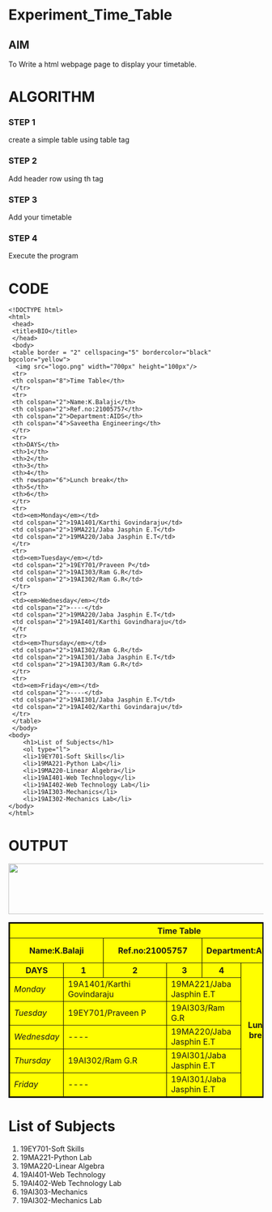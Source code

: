 # Experiment_Time_Table

## AIM
To Write a html webpage page to display your timetable.

# ALGORITHM
### STEP 1
create a simple table using table tag
### STEP 2
Add header row using th tag
### STEP 3
Add your timetable
### STEP 4
Execute the program

# CODE
~~~
<!DOCTYPE html>
<html>
 <head>
 <title>BIO</title>
 </head>
 <body>
 <table border = "2" cellspacing="5" bordercolor="black" 
bgcolor="yellow">
  <img src="logo.png" width="700px" height="100px"/>
 <tr>
 <th colspan="8">Time Table</th>
 </tr>
 <tr>
 <th colspan="2">Name:K.Balaji</th>
 <th colspan="2">Ref.no:21005757</th>
 <th colspan="2">Department:AIDS</th>
 <th colspan="4">Saveetha Engineering</th>
 </tr>
 <tr>
 <th>DAYS</th>
 <th>1</th>
 <th>2</th>
 <th>3</th>
 <th>4</th>
 <th rowspan="6">Lunch break</th>
 <th>5</th>
 <th>6</th>
 </tr>
 <tr>
 <td><em>Monday</em></td>
 <td colspan="2">19A1401/Karthi Govindaraju</td>
 <td colspan="2">19MA221/Jaba Jasphin E.T</td>
 <td colspan="2">19MA220/Jaba Jasphin E.T</td>
 </tr>
 <tr>
 <td><em>Tuesday</em></td>
 <td colspan="2">19EY701/Praveen P</td>
 <td colspan="2">19AI303/Ram G.R</td>
 <td colspan="2">19AI302/Ram G.R</td>
 </tr>
 <tr>
 <td><em>Wednesday</em></td>
 <td colspan="2">----</td>
 <td colspan="2">19MA220/Jaba Jasphin E.T</td>
 <td colspan="2">19AI401/Karthi Govindharaju</td>
 </tr
 <tr>
 <td><em>Thursday</em></td>
 <td colspan="2">19AI302/Ram G.R</td>
 <td colspan="2">19AI301/Jaba Jasphin E.T</td>
 <td colspan="2">19AI303/Ram G.R</td>
 </tr>
 <tr>
 <td><em>Friday</em></td>
 <td colspan="2">----</td>
 <td colspan="2">19AI301/Jaba Jasphin E.T</td>
 <td colspan="2">19AI402/Karthi Govindaraju</td>
 </tr>
 </table>
 </body>
<body>
    <h1>List of Subjects</h1>
    <ol type="l">
    <li>19EY701-Soft Skills</li>
    <li>19MA221-Python Lab</li>
    <li>19MA220-Linear Algebra</li>
    <li>19AI401-Web Technology</li>
    <li>19AI402-Web Technology Lab</li>
    <li>19AI303-Mechanics</li>
    <li>19AI302-Mechanics Lab</li>
</body>
</html>
~~~
# OUTPUT
<!DOCTYPE html>
<html>
 <head>
 <title>BIO</title>
 </head>
 <body>
 <table border = "2" cellspacing="5" bordercolor="black" 
bgcolor="yellow">
  <img src="logo.png" width="700px" height="100px"/>
 <tr>
 <th colspan="8">Time Table</th>
 </tr>
 <tr>
 <th colspan="2">Name:K.Balaji</th>
 <th colspan="2">Ref.no:21005757</th>
 <th colspan="2">Department:AIDS</th>
 <th colspan="4">Saveetha Engineering</th>
 </tr>
 <tr>
 <th>DAYS</th>
 <th>1</th>
 <th>2</th>
 <th>3</th>
 <th>4</th>
 <th rowspan="6">Lunch break</th>
 <th>5</th>
 <th>6</th>
 </tr>
 <tr>
 <td><em>Monday</em></td>
 <td colspan="2">19A1401/Karthi Govindaraju</td>
 <td colspan="2">19MA221/Jaba Jasphin E.T</td>
 <td colspan="2">19MA220/Jaba Jasphin E.T</td>
 </tr>
 <tr>
 <td><em>Tuesday</em></td>
 <td colspan="2">19EY701/Praveen P</td>
 <td colspan="2">19AI303/Ram G.R</td>
 <td colspan="2">19AI302/Ram G.R</td>
 </tr>
 <tr>
 <td><em>Wednesday</em></td>
 <td colspan="2">----</td>
 <td colspan="2">19MA220/Jaba Jasphin E.T</td>
 <td colspan="2">19AI401/Karthi Govindharaju</td>
 </tr
 <tr>
 <td><em>Thursday</em></td>
 <td colspan="2">19AI302/Ram G.R</td>
 <td colspan="2">19AI301/Jaba Jasphin E.T</td>
 <td colspan="2">19AI303/Ram G.R</td>
 </tr>
 <tr>
 <td><em>Friday</em></td>
 <td colspan="2">----</td>
 <td colspan="2">19AI301/Jaba Jasphin E.T</td>
 <td colspan="2">19AI402/Karthi Govindaraju</td>
 </tr>
 </table>
 </body>
<body>
    <h1>List of Subjects</h1>
    <ol type="l">
    <li>19EY701-Soft Skills</li>
    <li>19MA221-Python Lab</li>
    <li>19MA220-Linear Algebra</li>
    <li>19AI401-Web Technology</li>
    <li>19AI402-Web Technology Lab</li>
    <li>19AI303-Mechanics</li>
    <li>19AI302-Mechanics Lab</li>
</body>
</html>
